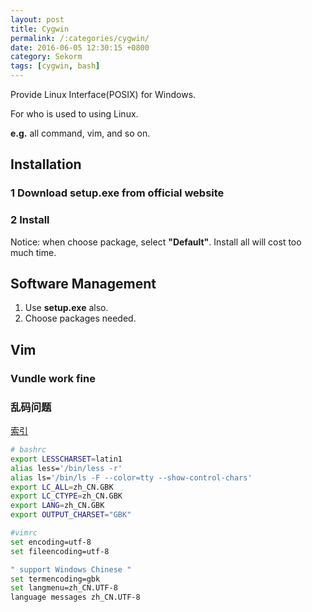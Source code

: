```yaml
---
layout: post
title: Cygwin
permalink: /:categories/cygwin/
date: 2016-06-05 12:30:15 +0800
category: Sekorm
tags: [cygwin, bash]
---
```


Provide Linux Interface(POSIX) for Windows.

For who is used to using Linux.

**e.g.** all command, vim, and so on.

## Installation

### 1 Download **setup.exe** from official website

### 2 Install

Notice: when choose package, select **"Default"**. Install all will cost too much time.

## Software Management

1. Use **setup.exe** also.
2. Choose packages needed.

## Vim

### Vundle work fine

### 乱码问题 

[索引](https://www.evernote.com/shard/s250/nl/33206666/20bc2003-6fd2-4046-b03b-7a1f744f9e64?title=VIM%20%E6%96%87%E4%BB%B6%E7%BC%96%E7%A0%81%E8%AF%86%E5%88%AB%E4%B8%8E%E4%B9%B1%E7%A0%81%E5%A4%84%E7%90%86)

```bash
# bashrc
export LESSCHARSET=latin1
alias less='/bin/less -r'
alias ls='/bin/ls -F --color=tty --show-control-chars'
export LC_ALL=zh_CN.GBK
export LC_CTYPE=zh_CN.GBK
export LANG=zh_CN.GBK
export OUTPUT_CHARSET="GBK"

#vimrc
set encoding=utf-8
set fileencoding=utf-8

" support Windows Chinese "
set termencoding=gbk
set langmenu=zh_CN.UTF-8
language messages zh_CN.UTF-8
```
